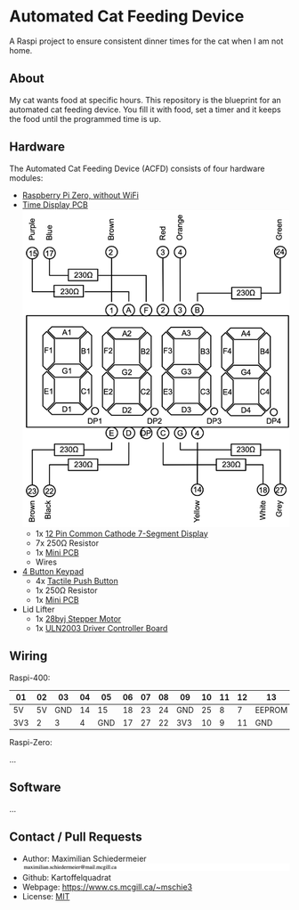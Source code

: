# Automated Cat Feeding Device

A Raspi project to ensure consistent dinner times for the cat when I am not home.

## About

My cat wants food at specific hours. This repository is the blueprint for an automated cat feeding device. You fill it with food, set a timer and it keeps the food until the programmed time is up.

## Hardware

The Automated Cat Feeding Device (ACFD) consists of four hardware modules:

 * [Raspberry Pi Zero, without WiFi](https://www.buyapi.ca/product/raspberry-pi-zero-w/)
 * [Time Display PCB](timepcb/pcb.md)  
![timepcb](figures/7seg.png)
   * 1x [12 Pin Common Cathode 7-Segment Display](https://www.amazon.ca/DOLITY-Segement-Displays-Common-Cathode/dp/B07GVKQWDX/ref=sr_1_3?dchild=1&keywords=common+cathode+7+set+4+digit&qid=1621708725&sr=8-3)
   * 7x 250Ω Resistor
   * 1x [Mini PCB](https://www.amazon.ca/Gikfun-Solder-able-Breadboard-Arduino-Electronic/dp/B077938SQF/ref=sr_1_1_sspa?dchild=1&keywords=pcb+gikfun&qid=1621708675&sr=8-1-spons&psc=1&spLa=ZW5jcnlwdGVkUXVhbGlmaWVyPUE5TURQWTNOUkQ3N0QmZW5jcnlwdGVkSWQ9QTA5Mjc2MTkzRFlJRlhDOUhPQkxCJmVuY3J5cHRlZEFkSWQ9QTAyMjc0MzgyWDBQSEpTMko2M05MJndpZGdldE5hbWU9c3BfYXRmJmFjdGlvbj1jbGlja1JlZGlyZWN0JmRvTm90TG9nQ2xpY2s9dHJ1ZQ==)
   * Wires
 * [4 Button Keypad](keypcb/pcb.md)
   * 4x [Tactile Push Button](https://www.amazon.ca/Ocr-10Value-Tactile-Momentary-Assortment/dp/B01NAJEVE3/ref=sr_1_15?dchild=1&keywords=taster+button&qid=1621708366&sr=8-15)
   * 1x 250Ω Resistor
   * 1x [Mini PCB](https://www.amazon.ca/Gikfun-Solder-able-Breadboard-Arduino-Electronic/dp/B077938SQF/ref=sr_1_1_sspa?dchild=1&keywords=pcb+gikfun&qid=1621708675&sr=8-1-spons&psc=1&spLa=ZW5jcnlwdGVkUXVhbGlmaWVyPUE5TURQWTNOUkQ3N0QmZW5jcnlwdGVkSWQ9QTA5Mjc2MTkzRFlJRlhDOUhPQkxCJmVuY3J5cHRlZEFkSWQ9QTAyMjc0MzgyWDBQSEpTMko2M05MJndpZGdldE5hbWU9c3BfYXRmJmFjdGlvbj1jbGlja1JlZGlyZWN0JmRvTm90TG9nQ2xpY2s9dHJ1ZQ==)
 * Lid Lifter
   * 1x [28byj Stepper Motor](https://www.amazon.ca/Titri-28BYJ-48-Stepper-Motor-5V/dp/B07PS2MJCX/ref=sr_1_10?dchild=1&keywords=28byj&qid=1621708600&sr=8-10)
   * 1x [ULN2003 Driver Controller Board](https://www.amazon.ca/ULN2003-Controller-Stepping-Electric-Control/dp/B07P5C2KWX/ref=pd_sbs_5/143-8326619-7922505?pd_rd_w=9C9KQ&pf_rd_p=4dc33e2e-16b5-4e12-aab9-e86d5748e0cb&pf_rd_r=ZP2TV2SNF7EJDQ68PBNA&pd_rd_r=a4128fd4-54f9-4180-9a7a-c8ab0560926e&pd_rd_wg=SAr8U&pd_rd_i=B07P5C2KWX&psc=1)

## Wiring

Raspi-400:

| 01 | 02 | 03 | 04 | 05 | 06 | 07 | 08 | 09 | 10 | 11 | 12 | 13 | 14 | 15 | 16 | 17 | 18 | 19 | 20 |
|---|---|---|---|---|---|---|---|---|---|---|---|---|---|---|---|---|---|---|---|
| 5V | 5V | GND | 14 | 15 | 18 | 23 | 24 | GND | 25 | 8 | 7 | EEPROM | GND | 12 | GND | 16 | 20 | 21 |
| 3V3 | 2 | 3 | 4 | GND | 17 | 27 | 22 | 3V3 | 10 | 9 | 11 | GND | EEPROM | 5 | 6 | 13 | 19 | 26 | GND |

Raspi-Zero:

...

## Software 

...

## Contact / Pull Requests

 * Author: Maximilian Schiedermeier ![email](email.png)
 * Github: Kartoffelquadrat
 * Webpage: https://www.cs.mcgill.ca/~mschie3
 * License: [MIT](https://opensource.org/licenses/MIT)

